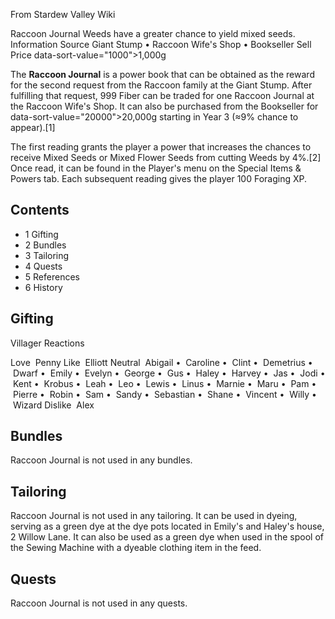 From Stardew Valley Wiki

Raccoon Journal Weeds have a greater chance to yield mixed seeds. Information Source Giant Stump • Raccoon Wife's Shop • Bookseller Sell Price data-sort-value="1000"&gt;1,000g

The **Raccoon Journal** is a power book that can be obtained as the reward for the second request from the Raccoon family at the Giant Stump. After fulfilling that request, 999 Fiber can be traded for one Raccoon Journal at the Raccoon Wife's Shop. It can also be purchased from the Bookseller for data-sort-value="20000"&gt;20,000g starting in Year 3 (≈9% chance to appear).\[1]

The first reading grants the player a power that increases the chances to receive Mixed Seeds or Mixed Flower Seeds from cutting Weeds by 4%.\[2] Once read, it can be found in the Player's menu on the Special Items &amp; Powers tab. Each subsequent reading gives the player 100 Foraging XP.

## Contents

- 1 Gifting
- 2 Bundles
- 3 Tailoring
- 4 Quests
- 5 References
- 6 History

## Gifting

Villager Reactions

Love  Penny Like  Elliott Neutral  Abigail •  Caroline •  Clint •  Demetrius •  Dwarf •  Emily •  Evelyn •  George •  Gus •  Haley •  Harvey •  Jas •  Jodi •  Kent •  Krobus •  Leah •  Leo •  Lewis •  Linus •  Marnie •  Maru •  Pam •  Pierre •  Robin •  Sam •  Sandy •  Sebastian •  Shane •  Vincent •  Willy •  Wizard Dislike  Alex

## Bundles

Raccoon Journal is not used in any bundles.

## Tailoring

Raccoon Journal is not used in any tailoring. It can be used in dyeing, serving as a green dye at the dye pots located in Emily's and Haley's house, 2 Willow Lane. It can also be used as a green dye when used in the spool of the Sewing Machine with a dyeable clothing item in the feed.

## Quests

Raccoon Journal is not used in any quests.